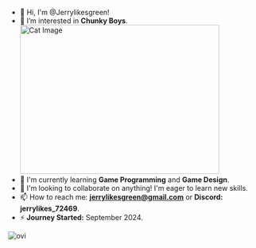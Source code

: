 - 👋 Hi, I'm @Jerrylikesgreen!
- 👀 I’m interested in **Chunky Boys**.  
  <img src="https://ca-times.brightspotcdn.com/dims4/default/0da7ce8/2147483647/strip/true/crop/1611x906+0+0/resize/1200x675!/format/webp/quality/75/?url=https%3A%2F%2Fcalifornia-times-brightspot.s3.amazonaws.com%2Ffd%2Fef%2F05c1aab3e76c3d902aa0548c0046%2Fla-la-hm-pet-issue-18-jpg-20150615" width="400" height="300" alt="Cat Image" />
- 🌱 I'm currently learning **Game Programming** and **Game Design**.
- 💞️ I'm looking to collaborate on anything! I'm eager to learn new skills.
- 📫 How to reach me: **jerrylikesgreen@gmail.com** or **Discord: jerrylikes_72469**.
- ⚡ **Journey Started:** September 2024.


<img src="https://github-readme-stats.vercel.app/api/top-langs?username=jerrylikesgreen&show_icons=true&locale=en&layout=compact&theme=chartreuse-dark" alt="ovi" />


